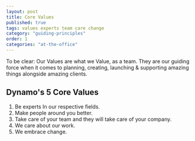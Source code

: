 ```yaml
---
layout: post
title: Core Values
published: true
tags: values experts team care change
category: "guiding-principles"
order: 1
categories: "at-the-office"
---
```



To be clear: Our Values are what we Value, as a team. They are our guiding force when it comes to planning, creating, launching & supporting amazing things alongside amazing clients.

## Dynamo's 5 Core Values
1. Be experts In our respective fields.
2. Make people around you better.
3. Take care of your team and they will take care of your company.
4. We care about our work.
5. We embrace change.



